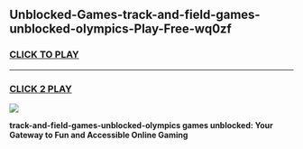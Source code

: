 
## Unblocked-Games-track-and-field-games-unblocked-olympics-Play-Free-wq0zf
<h3>
<a href="https://premium76.site?title=track-and-field-games-unblocked-olympics&ref=09A">CLICK TO PLAY</a></h3>
<hr>

<h3>
<a href="https://premium76.site?title=track-and-field-games-unblocked-olympics&ref=09A">CLICK 2 PLAY</a>
  
</h3>

<a href="https://premium76.site?title=track-and-field-games-unblocked-olympics&ref=09A"><img src="https://clearcache.store/games.png"></a>


**track-and-field-games-unblocked-olympics games unblocked: Your Gateway to Fun and Accessible Online Gaming**
